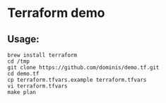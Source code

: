 # Terraform demo

## Usage:
```
brew install terraform
cd /tmp
git clone https://github.com/dominis/demo.tf.git
cd demo.tf
cp terraform.tfvars.example terraform.tfvars
vi terraform.tfvars
make plan
```
